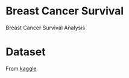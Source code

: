 # Breast Cancer Survival
Breast Cancer Survival Analysis

# Dataset

From [kaggle](https://www.kaggle.com/code/meisamomidi/prediction-of-breast-cancer-survival)
